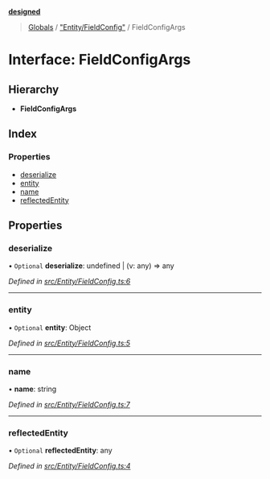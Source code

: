 **[designed](tsdoc/README.md)**

> [Globals](tsdoc/globals.md) / ["Entity/FieldConfig"](tsdoc/modules/_entity_fieldconfig_.md) / FieldConfigArgs

# Interface: FieldConfigArgs

## Hierarchy

* **FieldConfigArgs**

## Index

### Properties

* [deserialize](tsdoc/interfaces/_entity_fieldconfig_.fieldconfigargs.md#deserialize)
* [entity](tsdoc/interfaces/_entity_fieldconfig_.fieldconfigargs.md#entity)
* [name](tsdoc/interfaces/_entity_fieldconfig_.fieldconfigargs.md#name)
* [reflectedEntity](tsdoc/interfaces/_entity_fieldconfig_.fieldconfigargs.md#reflectedentity)

## Properties

### deserialize

• `Optional` **deserialize**: undefined \| (v: any) => any

*Defined in [src/Entity/FieldConfig.ts:6](https://github.com/jamesapple/ts-designed/blob/be057cd/src/Entity/FieldConfig.ts#L6)*

___

### entity

• `Optional` **entity**: Object

*Defined in [src/Entity/FieldConfig.ts:5](https://github.com/jamesapple/ts-designed/blob/be057cd/src/Entity/FieldConfig.ts#L5)*

___

### name

•  **name**: string

*Defined in [src/Entity/FieldConfig.ts:7](https://github.com/jamesapple/ts-designed/blob/be057cd/src/Entity/FieldConfig.ts#L7)*

___

### reflectedEntity

• `Optional` **reflectedEntity**: any

*Defined in [src/Entity/FieldConfig.ts:4](https://github.com/jamesapple/ts-designed/blob/be057cd/src/Entity/FieldConfig.ts#L4)*
